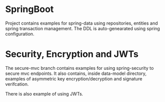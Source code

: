 # SpringBoot

Project contains examples for spring-data using repositories, entities and spring transaction management. 
The DDL is auto-genearated using spring configuration.

# Security, Encryption and JWTs

The secure-mvc branch contains examples for using spring-security to secure mvc endpoints. 
It also contains, inside data-model directory, examples of asymmetric key encryption/decryption and signature verifcation.

There is also example of using JWTs.

